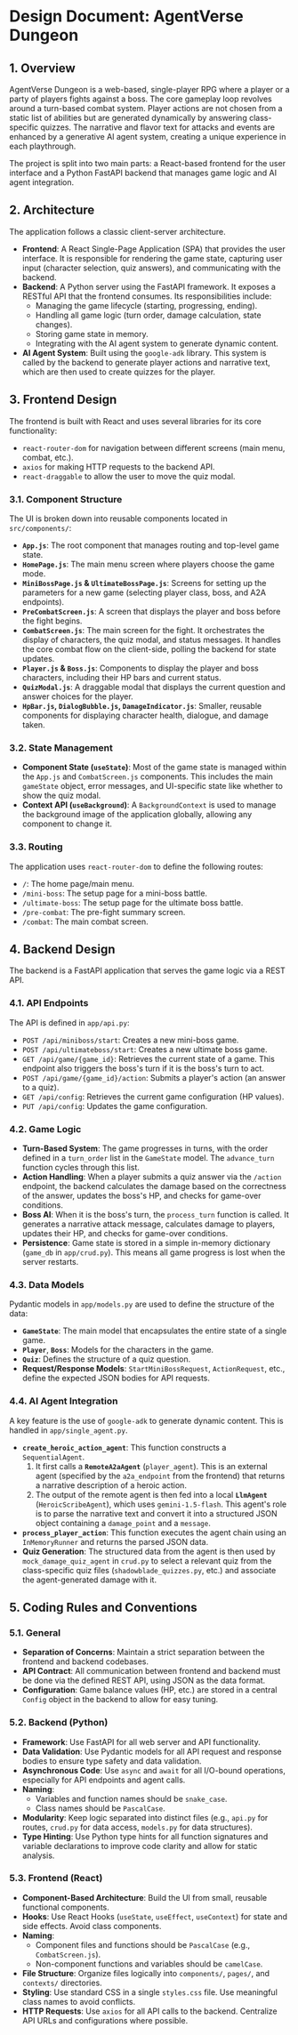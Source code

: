 # Design Document: AgentVerse Dungeon

## 1. Overview

AgentVerse Dungeon is a web-based, single-player RPG where a player or a party of players fights against a boss. The core gameplay loop revolves around a turn-based combat system. Player actions are not chosen from a static list of abilities but are generated dynamically by answering class-specific quizzes. The narrative and flavor text for attacks and events are enhanced by a generative AI agent system, creating a unique experience in each playthrough.

The project is split into two main parts: a React-based frontend for the user interface and a Python FastAPI backend that manages game logic and AI agent integration.

## 2. Architecture

The application follows a classic client-server architecture.

*   **Frontend**: A React Single-Page Application (SPA) that provides the user interface. It is responsible for rendering the game state, capturing user input (character selection, quiz answers), and communicating with the backend.
*   **Backend**: A Python server using the FastAPI framework. It exposes a RESTful API that the frontend consumes. Its responsibilities include:
    *   Managing the game lifecycle (starting, progressing, ending).
    *   Handling all game logic (turn order, damage calculation, state changes).
    *   Storing game state in memory.
    *   Integrating with the AI agent system to generate dynamic content.
*   **AI Agent System**: Built using the `google-adk` library. This system is called by the backend to generate player actions and narrative text, which are then used to create quizzes for the player.

## 3. Frontend Design

The frontend is built with React and uses several libraries for its core functionality:

*   `react-router-dom` for navigation between different screens (main menu, combat, etc.).
*   `axios` for making HTTP requests to the backend API.
*   `react-draggable` to allow the user to move the quiz modal.

### 3.1. Component Structure

The UI is broken down into reusable components located in `src/components/`:

*   **`App.js`**: The root component that manages routing and top-level game state.
*   **`HomePage.js`**: The main menu screen where players choose the game mode.
*   **`MiniBossPage.js` & `UltimateBossPage.js`**: Screens for setting up the parameters for a new game (selecting player class, boss, and A2A endpoints).
*   **`PreCombatScreen.js`**: A screen that displays the player and boss before the fight begins.
*   **`CombatScreen.js`**: The main screen for the fight. It orchestrates the display of characters, the quiz modal, and status messages. It handles the core combat flow on the client-side, polling the backend for state updates.
*   **`Player.js` & `Boss.js`**: Components to display the player and boss characters, including their HP bars and current status.
*   **`QuizModal.js`**: A draggable modal that displays the current question and answer choices for the player.
*   **`HpBar.js`, `DialogBubble.js`, `DamageIndicator.js`**: Smaller, reusable components for displaying character health, dialogue, and damage taken.

### 3.2. State Management

*   **Component State (`useState`)**: Most of the game state is managed within the `App.js` and `CombatScreen.js` components. This includes the main `gameState` object, error messages, and UI-specific state like whether to show the quiz modal.
*   **Context API (`useBackground`)**: A `BackgroundContext` is used to manage the background image of the application globally, allowing any component to change it.

### 3.3. Routing

The application uses `react-router-dom` to define the following routes:

*   `/`: The home page/main menu.
*   `/mini-boss`: The setup page for a mini-boss battle.
*   `/ultimate-boss`: The setup page for the ultimate boss battle.
*   `/pre-combat`: The pre-fight summary screen.
*   `/combat`: The main combat screen.

## 4. Backend Design

The backend is a FastAPI application that serves the game logic via a REST API.

### 4.1. API Endpoints

The API is defined in `app/api.py`:

*   `POST /api/miniboss/start`: Creates a new mini-boss game.
*   `POST /api/ultimateboss/start`: Creates a new ultimate boss game.
*   `GET /api/game/{game_id}`: Retrieves the current state of a game. This endpoint also triggers the boss's turn if it is the boss's turn to act.
*   `POST /api/game/{game_id}/action`: Submits a player's action (an answer to a quiz).
*   `GET /api/config`: Retrieves the current game configuration (HP values).
*   `PUT /api/config`: Updates the game configuration.

### 4.2. Game Logic

*   **Turn-Based System**: The game progresses in turns, with the order defined in a `turn_order` list in the `GameState` model. The `advance_turn` function cycles through this list.
*   **Action Handling**: When a player submits a quiz answer via the `/action` endpoint, the backend calculates the damage based on the correctness of the answer, updates the boss's HP, and checks for game-over conditions.
*   **Boss AI**: When it is the boss's turn, the `process_turn` function is called. It generates a narrative attack message, calculates damage to players, updates their HP, and checks for game-over conditions.
*   **Persistence**: Game state is stored in a simple in-memory dictionary (`game_db` in `app/crud.py`). This means all game progress is lost when the server restarts.

### 4.3. Data Models

Pydantic models in `app/models.py` are used to define the structure of the data:

*   **`GameState`**: The main model that encapsulates the entire state of a single game.
*   **`Player`**, **`Boss`**: Models for the characters in the game.
*   **`Quiz`**: Defines the structure of a quiz question.
*   **Request/Response Models**: `StartMiniBossRequest`, `ActionRequest`, etc., define the expected JSON bodies for API requests.

### 4.4. AI Agent Integration

A key feature is the use of `google-adk` to generate dynamic content. This is handled in `app/single_agent.py`.

*   **`create_heroic_action_agent`**: This function constructs a `SequentialAgent`.
    1.  It first calls a **`RemoteA2aAgent`** (`player_agent`). This is an external agent (specified by the `a2a_endpoint` from the frontend) that returns a narrative description of a heroic action.
    2.  The output of the remote agent is then fed into a local **`LlmAgent`** (`HeroicScribeAgent`), which uses `gemini-1.5-flash`. This agent's role is to parse the narrative text and convert it into a structured JSON object containing a `damage_point` and a `message`.
*   **`process_player_action`**: This function executes the agent chain using an `InMemoryRunner` and returns the parsed JSON data.
*   **Quiz Generation**: The structured data from the agent is then used by `mock_damage_quiz_agent` in `crud.py` to select a relevant quiz from the class-specific quiz files (`shadowblade_quizzes.py`, etc.) and associate the agent-generated damage with it.

## 5. Coding Rules and Conventions

### 5.1. General

*   **Separation of Concerns**: Maintain a strict separation between the frontend and backend codebases.
*   **API Contract**: All communication between frontend and backend must be done via the defined REST API, using JSON as the data format.
*   **Configuration**: Game balance values (HP, etc.) are stored in a central `Config` object in the backend to allow for easy tuning.

### 5.2. Backend (Python)

*   **Framework**: Use FastAPI for all web server and API functionality.
*   **Data Validation**: Use Pydantic models for all API request and response bodies to ensure type safety and data validation.
*   **Asynchronous Code**: Use `async` and `await` for all I/O-bound operations, especially for API endpoints and agent calls.
*   **Naming**:
    *   Variables and function names should be `snake_case`.
    *   Class names should be `PascalCase`.
*   **Modularity**: Keep logic separated into distinct files (e.g., `api.py` for routes, `crud.py` for data access, `models.py` for data structures).
*   **Type Hinting**: Use Python type hints for all function signatures and variable declarations to improve code clarity and allow for static analysis.

### 5.3. Frontend (React)

*   **Component-Based Architecture**: Build the UI from small, reusable functional components.
*   **Hooks**: Use React Hooks (`useState`, `useEffect`, `useContext`) for state and side effects. Avoid class components.
*   **Naming**:
    *   Component files and functions should be `PascalCase` (e.g., `CombatScreen.js`).
    *   Non-component functions and variables should be `camelCase`.
*   **File Structure**: Organize files logically into `components/`, `pages/`, and `contexts/` directories.
*   **Styling**: Use standard CSS in a single `styles.css` file. Use meaningful class names to avoid conflicts.
*   **HTTP Requests**: Use `axios` for all API calls to the backend. Centralize API URLs and configurations where possible.
